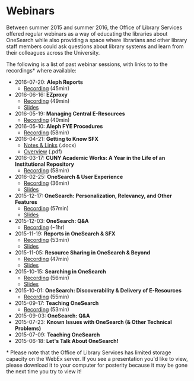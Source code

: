 # Webinars

Between summer 2015 and summer 2016, the Office of Library Services offered regular webinars as a way of educating the libraries about OneSearch while also providing a space where librarians and other library staff members could ask questions about library systems and learn from their colleagues across the University.

The following is a list of past webinar sessions, with links to to the recordings\* where available:

* 2016-07-20: **Aleph Reports**
  * [Recording](https://cuny.webex.com/cuny/lsr.php?RCID=99e3c2a83a1a423692e976c7e0b91db2) \(45min\)
* 2016-06-16: **EZproxy**
  * [Recording](https://cuny.webex.com/cuny/lsr.php?RCID=03b8c92e9c7e4809be62c32f4817e2cc) \(49min\)
  * [Slides](https://www.dropbox.com/s/2zd5urwcxkz4qo5/OLS_-_OneSearch_Webinar_-_2016-06-16.pptx?dl=0)
* 2016-05-19: **Managing Central E-Resources**
  * [Recording](https://cuny.webex.com/cuny/lsr.php?RCID=b0806b4374c747fb8161193b54d83868) \(40min\)
* 2016-05-10: **Aleph FYE Procedures**
  * [Recording](https://cuny.webex.com/cuny/lsr.php?RCID=4187d0cd5a984ab6ad8c49f8f7310c53) \(58min\)
* 2016-04-21: **Getting to Know SFX**
  * [Notes & Links](https://www.dropbox.com/s/2tdp13yxiuckn5k/Webinar_-_20160421_-_Notes_and_Links.docx) \(.docx\)
  * [Overview](https://www.dropbox.com/s/vebdqtg1ya5hnje/Webinar_-_20160421_-_Overview.pdf?dl=0) \(.pdf\)
* 2016-03-17: **CUNY Academic Works: A Year in the Life of an Institutional Repository**
  * [Recording](https://cuny.webex.com/cuny/lsr.php?RCID=dfecc21d912b4a778173ea226ee8820e) \(58min\)
* 2016-02-25: **OneSearch & User Experience**
  * [Recording](https://cuny.webex.com/cuny/lsr.php?RCID=d814b77f0154453586ff214950586e07) \(36min\)
  * [Slides](https://www.dropbox.com/s/1875g69nh7t2tbd/OLS_-_OneSearch_Webinar_-_2016-02-25.pptx?dl=0)
* 2015-12-17: **OneSearch: Personalization, Relevancy, and Other Features**
  * [Recording](https://cuny.webex.com/cuny/lsr.php?RCID=efb03119c2464861809800d12fccd302) \(57min\)
  * [Slides](https://www.dropbox.com/s/nsx7n59ggdb7ibo/OLS_-_OneSearch_Webinar_-_2015-12-17.pptx?dl=0)
* 2015-12-03: **OneSearch: Q&A**
  * [Recording](https://cuny.webex.com/cuny/lsr.php?RCID=114402030c624c1a94e3d3a3d5667e2e) \(~1hr\)
* 2015-11-19: **Reports in OneSearch & SFX**
  * [Recording](https://cuny.webex.com/cuny/lsr.php?RCID=30a6d42024304bc0904fbb123da64251) \(53min\)
  * [Slides](https://www.dropbox.com/s/3ybwtj1yn21pzzg/OLS_-_OneSearch_Webinar_-_2015-11-19.pptx?dl=0)
* 2015-11-05: **Resource Sharing in OneSearch & Beyond**
  * [Recording](https://cuny.webex.com/cuny/lsr.php?RCID=0348fbf8f09c4a68963365c41360dc3b) \(47min\)
  * [Slides](https://www.dropbox.com/s/uv2d8n5bhupo8va/OLS_-_OneSearch_Webinar_-_2015-11-05.pptx?dl=0)
* 2015-10-15: **Searching in OneSearch**
  * [Recording](https://cuny.webex.com/cuny/lsr.php?RCID=ad3fa8b33a714f6581dc17bf5b2c9820) \(56min\)
  * [Slides](https://www.dropbox.com/s/av0bi83nfrwsv9t/OLS_-_OneSearch_Webinar_-_2015-10-15.pptx?dl=0)
* 2015-10-01: **OneSearch: Discoverability & Delivery of E-Resources**
  * [Recording](https://cuny.webex.com/cuny/lsr.php?RCID=548ea7afd347498f8e389d80e5e8fabd) \(55min\)
* 2015-09-17: **Teaching OneSearch**
  * [Recording](https://cuny.webex.com/cuny/lsr.php?RCID=582d2346f0944455b131c18ea1101bf8) \(53min\)
* 2015-09-03: **OneSearch: Q&A**
* 2015-07-23: **Known Issues with OneSearch \(& Other Technical Problems\)**
* 2015-07-09: **Teaching OneSearch**
* 2015-06-18: **Let's Talk About OneSearch!**

\* Please note that the Office of Library Services has limited storage capacity on the WebEx server. If you see a presentation you'd like to view, please download it to your computer for posterity because it may be gone the next time you try to view it!

